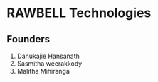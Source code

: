 # RAWBELL Technologies


## Founders 
  1. Danukajie Hansanath <br/>
  2. Sasmitha weerakkody <br/>
  3. Malitha Mihiranga <br/>
